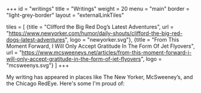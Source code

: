 +++
id = "writings"
title = "Writings"
weight = 20
menu = "main"
border = "light-grey-border"
layout = "externalLinkTiles"

tiles = [
    {title = "Clifford the Big Red Dog’s Latest Adventures", url = "https://www.newyorker.com/humor/daily-shouts/clifford-the-big-red-dogs-latest-adventures", logo = "newyorker.svg"},
    {title = "From This Moment Forward, I Will Only Accept Gratitude In The Form Of Jet Flyovers", url = "https://www.mcsweeneys.net/articles/from-this-moment-forward-i-will-only-accept-gratitude-in-the-form-of-jet-flyovers", logo = "mcsweenys.svg"}
    ]
+++

My writing has appeared in places like The New Yorker, McSweeney’s, and the Chicago RedEye. Here's some I'm proud of:
